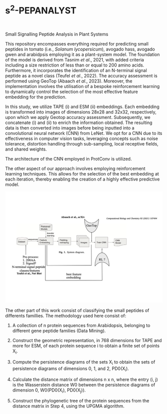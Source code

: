 # s<sup>2</sup>-PEPANALYST
<p align="left">
  <a href="https://choosealicense.com/licenses/gpl-3.0/">
    <img src="https://img.shields.io/badge/License-GPLv3-green" alt="">
  </a>
</p>

Small Signalling Peptide Analysis in Plant Systems

This repository encompasses everything required for predicting small peptides in tomato (i.e., _Solanum lycopersicum_), avogado hass, avogado gwen and arabidpsis employing it as a plant-system model. The foundation of the model is derived from Tasnim _et al_., 2021, with added criteria including a size restriction of less than or equal to 200 amino acids. Furthermore, it incorporates the identification of an N-terminal signal peptide as a novel class (Teufel _et al_., 2022). The accuracy assessment is performed using GeoTop (Abaach _et al_., 2023). Moreover, the implementation involves the utilisation of a bespoke reinforcement learning to dynamically control the selection of the most effective feature embedding for the prediction. 

In this study, we utilize TAPE (i) and ESM (ii) embeddings. Each embedding is transformed into images of dimensions 28x28 and 32x32, respectively, upon which we apply Geotop accuracy assessment. Subsequently, we concatenate (i) and (ii) to enrich the information obtained. The resulting data is then converted into images before being inputted into a convolutional neural network (CNN) from LeNet. We opt for a CNN due to its effectiveness in computer vision tasks, leveraging concepts such as noise tolerance, distortion handling through sub-sampling, local receptive fields, and shared weights.

The architecture of the CNN employed in ProtConv is utilized.

The other aspect of our approach involves employing reinforcement learning techniques. This allows for the selection of the best embedding at each iteration, thereby enabling the creation of a highly effective predictive model.

![workflow_s2pepanalyst](https://github.com/MorillaLab/s2-PEPANALYST/blob/main/sPEPANALYST.png)

The other part of this work consist of classifying the small peptides of differents famillies. The methodology used here consist of:

  1. A collection of n protein sequences from Arabidopsis, belonging to different gene peptide families (Data Mining).

  2. Construct the geometric representation, in 768 dimensions for TAPE and more for ESM, of each protein sequence i to obtain a finite set of points X<sub>i</sub>.

  3. Compute the persistence diagrams of the sets X<sub>i</sub> to obtain the sets of persistence diagrams of dimensions 0, 1, and 2, PD0(X<sub>i</sub>).

  4. Calculate the distance matrix of dimensions n x n, where the entry (i, j) is the Wasserstein distance W0 between the persistence diagrams of dimension 0, W0(PD0(X<sub>i</sub>), PD0(X<sub>j</sub>)).

  5. Construct the phylogenetic tree of the protein sequences from the distance matrix in Step 4, using the UPGMA algorithm.

